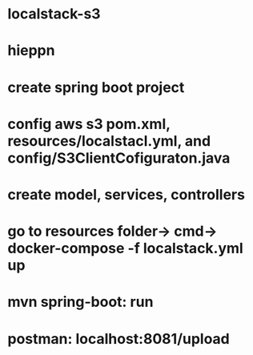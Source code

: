 # localstack-s3
# hieppn 
# create spring boot project
# config aws s3 pom.xml, resources/localstacl.yml, and config/S3ClientCofiguraton.java
# create model, services, controllers
# go to resources folder-> cmd-> docker-compose -f localstack.yml up
# mvn spring-boot: run
# postman: localhost:8081/upload
